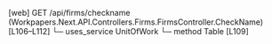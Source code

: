 [web] GET /api/firms/checkname  (Workpapers.Next.API.Controllers.Firms.FirmsController.CheckName)  [L106–L112]
  └─ uses_service UnitOfWork
    └─ method Table [L109]

